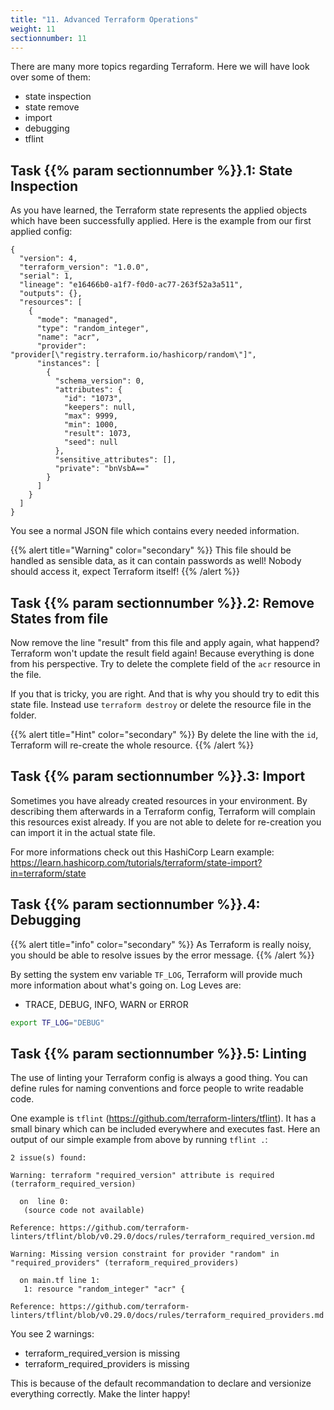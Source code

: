 ```yaml
---
title: "11. Advanced Terraform Operations"
weight: 11
sectionnumber: 11
---
```


There are many more topics regarding Terraform. Here we will have look over some of them:

* state inspection
* state remove
* import
* debugging
* tflint


## Task {{% param sectionnumber %}}.1: State Inspection

As you have learned, the Terraform state represents the applied objects which have been successfully applied. Here is the example from our first applied config:

```
{
  "version": 4,
  "terraform_version": "1.0.0",
  "serial": 1,
  "lineage": "e16466b0-a1f7-f0d0-ac77-263f52a3a511",
  "outputs": {},
  "resources": [
    {
      "mode": "managed",
      "type": "random_integer",
      "name": "acr",
      "provider": "provider[\"registry.terraform.io/hashicorp/random\"]",
      "instances": [
        {
          "schema_version": 0,
          "attributes": {
            "id": "1073",
            "keepers": null,
            "max": 9999,
            "min": 1000,
            "result": 1073,
            "seed": null
          },
          "sensitive_attributes": [],
          "private": "bnVsbA=="
        }
      ]
    }
  ]
}
```

You see a normal JSON file which contains every needed information.

{{% alert title="Warning" color="secondary" %}}
This file should be handled as sensible data, as it can contain passwords as well! Nobody should access it, expect Terraform itself!
{{% /alert %}}


## Task {{% param sectionnumber %}}.2: Remove States from file

Now remove the line "result" from this file and apply again, what happend? Terraform won't update the result field again! Because everything is done from his perspective. Try to delete the complete field of the `acr` resource in the file.

If you that is tricky, you are right. And that is why you should try to edit this state file. Instead use `terraform destroy` or delete the resource file in the folder.

{{% alert title="Hint" color="secondary" %}}
By delete the line with the `id`, Terraform will re-create the whole resource.
{{% /alert %}}


## Task {{% param sectionnumber %}}.3: Import

Sometimes you have already created resources in your environment. By describing them afterwards in a Terraform config, Terraform will complain this resources exist already. If you are not able to delete for re-creation you can import it in the actual state file.

For more informations check out this HashiCorp Learn example: https://learn.hashicorp.com/tutorials/terraform/state-import?in=terraform/state


## Task {{% param sectionnumber %}}.4: Debugging

{{% alert title="info" color="secondary" %}}
As Terraform is really noisy, you should be able to resolve issues by the error message.
{{% /alert %}}

By setting the system env variable `TF_LOG`, Terraform will provide much more information about what's going on. Log Leves are:

* TRACE, DEBUG, INFO, WARN or ERROR

```bash
export TF_LOG="DEBUG"
```


## Task {{% param sectionnumber %}}.5: Linting

The use of linting your Terraform config is always a good thing. You can define rules for naming conventions and force people to write readable code.

One example is `tflint` (https://github.com/terraform-linters/tflint). It has a small binary which can be included everywhere and executes fast. Here an output of our simple example from above by running `tflint .`:

```
2 issue(s) found:

Warning: terraform "required_version" attribute is required (terraform_required_version)

  on  line 0:
   (source code not available)

Reference: https://github.com/terraform-linters/tflint/blob/v0.29.0/docs/rules/terraform_required_version.md

Warning: Missing version constraint for provider "random" in "required_providers" (terraform_required_providers)

  on main.tf line 1:
   1: resource "random_integer" "acr" {

Reference: https://github.com/terraform-linters/tflint/blob/v0.29.0/docs/rules/terraform_required_providers.md
```

You see 2 warnings:

* terraform_required_version is missing
* terraform_required_providers is missing

This is because of the default recommandation to declare and versionize everything correctly. Make the linter happy!

